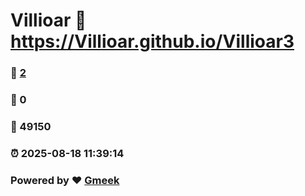 # Villioar :link: https://Villioar.github.io/Villioar3 
### :page_facing_up: [2](https://Villioar.github.io/Villioar3/tag.html) 
### :speech_balloon: 0 
### :hibiscus: 49150 
### :alarm_clock: 2025-08-18 11:39:14 
### Powered by :heart: [Gmeek](https://github.com/Meekdai/Gmeek)
